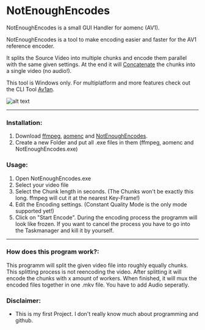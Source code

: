 # NotEnoughEncodes

NotEnoughEncodes is a small GUI Handler for aomenc (AV1). 

NotEnoughEncodes is a tool to make encoding easier and faster for the AV1 reference encoder.

It splits the Source Video into multiple chunks and encode them parallel with the same given settings. 
At the end it will [Concatenate](https://trac.ffmpeg.org/wiki/Concatenate) the chunks into a single video (no audio!).

This tool is Windows only. For multiplatform and more features check out the CLI Tool [Av1an](https://github.com/master-of-zen/Av1an).

![alt text](https://i.imgur.com/8BOlXP9.png)

---

### Installation:

1. Download [ffmpeg](https://www.ffmpeg.org/download.html), [aomenc](https://ci.appveyor.com/project/marcomsousa/build-aom/history) and [NotEnoughEncodes](https://github.com/Alkl58/NotEnoughEncodes/releases).
2. Create a new Folder and put all .exe files in them (ffmpeg, aomenc and NotEnoughEncodes.exe)

### Usage:
1. Open NotEnoughEncodes.exe
2. Select your video file
3. Select the Chunk length in seconds. (The Chunks won't be exactly this long. ffmpeg will cut it at the nearest Key-Frame!)
4. Edit the Encoding settings. (Constant Quality Mode is the only mode supported yet!)
5. Click on "Start Encode". During the encoding process the programm will look like frozen. If you want to cancel the process you have to go into the Taskmanager and kill it by yourself.

---
### How does this program work?:
This programm will split the given video file into roughly equally chunks. This splitting process is not reencoding the video.
After splitting it will encode the chunks with x amount of workers. When finished, it will mux the encoded files together in one .mkv file.
You have to add Audio seperatly. 

### Disclaimer:
- This is my first Project. I don't really know much about programming and github.


